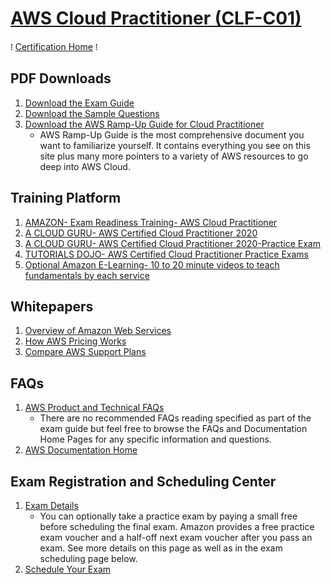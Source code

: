 # [AWS Cloud Practitioner (CLF-C01)](https://aws.amazon.com/certification/certified-cloud-practitioner/)
&#8286; [Certification Home] &#8286;

## PDF Downloads
1. [Download the Exam Guide](https://d1.awsstatic.com/training-and-certification/docs-cloud-practitioner/AWS-Certified-Cloud-Practitioner_Exam-Guide.pdf)
2. [Download the Sample Questions](https://d1.awsstatic.com/training-and-certification/docs-cloud-practitioner/AWS-Certified-Cloud-Practitioner_Sample-Questions.pdf)
3. [Download the AWS Ramp-Up Guide for Cloud Practitioner](https://d1.awsstatic.com/training-and-certification/ramp-up_guides/Ramp-Up_Guide_CloudPractitioner.pdf)
   * AWS Ramp-Up Guide is the most comprehensive document you want to familiarize yourself. It contains everything you see on this site plus many more pointers to a variety of AWS resources to go deep into AWS Cloud.

## Training Platform
1. [AMAZON- Exam Readiness Training- AWS Cloud Practitioner](https://www.aws.training/Details/eLearning?id=60697)
2. [A CLOUD GURU- AWS Certified Cloud Practitioner 2020](https://acloud.guru/overview/aws-certified-cloud-practitioner)
3. [A CLOUD GURU- AWS Certified Cloud Practitioner 2020-Practice Exam](https://learn.acloud.guru/course/aws-certified-cloud-practitioner/learn/summary-and-good-luck/aws-certified-cloud-practitioner/quiz/aws-certified-cloud-practitioner)
4. [TUTORIALS DOJO- AWS Certified Cloud Practitioner Practice Exams](https://portal.tutorialsdojo.com/courses/aws-certified-cloud-practitioner-practice-exams/)
5. [Optional Amazon E-Learning- 10 to 20 minute videos to teach fundamentals by each service](https://www.aws.training/LearningLibrary?query=&filters=Role%3A67%20Language%3A1%20SkillLevel%3A6%2C6%20DeliveryFormat%3A1%2C4%2C6%2C7%2C8&from=0&size=15&sort=_score)

## Whitepapers
1. [Overview of Amazon Web Services](https://d1.awsstatic.com/whitepapers/aws-overview.pdf)
2. [How AWS Pricing Works](https://docs.aws.amazon.com/whitepapers/latest/how-aws-pricing-works/how-aws-pricing-works.pdf#welcome)
3. [Compare AWS Support Plans](https://aws.amazon.com/premiumsupport/plans/)

## FAQs
1. [AWS Product and Technical FAQs](https://aws.amazon.com/faqs/)
   * There are no recommended FAQs reading specified as part of the exam guide but feel free to browse the FAQs and Documentation Home Pages for any specific information and questions.
2. [AWS Documentation Home](https://docs.aws.amazon.com/)

## Exam Registration and Scheduling Center
1. [Exam Details](https://aws.amazon.com/certification/certified-cloud-practitioner/?ch=tile&tile=getstarted)
   * You can optionally take a practice exam by paying a small free before scheduling the final exam. Amazon provides a free practice exam voucher and a half-off next exam voucher after you pass an exam. See more details on this page as well as in the exam scheduling page below.
2. [Schedule Your Exam](https://www.aws.training/certification?src=practitioner)

<!-- CertHome-Ref V1 -->
[Certification Home]: ../README.md
[AWS Cloud Practitioner]: cloud-practitioner/
[AWS Solutions Architect - Associate]: sa-associate/
[AWS Developer - Associate]: dev-associate/
[SysOps Administrator - Associate]: sysops-admin-associate/
[Solutions Architect - Professional]: sa-professional/
[DevOps Engineer - Professional]: devops-engineer-professional/
[Advanced Networking - Specialty]: advanced-networking-specialty/
[Security - Specialty]: security-specialty/
[Data Analytics - Specialty]: data-analytics-specialty/
[Database - Specialty]: database-specialty/
[Machine Learning - Specialty]: machine-learning-specialty/
<!-- Ref V1 -->
